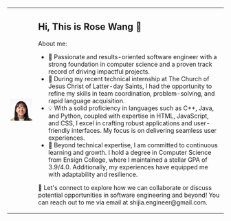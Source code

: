 <table>
  <tr>
    <td>
      <img src="./Rose_Wang.jpg" alt="Rose Wang" width="330" />
    </td>
    <td>
      <h2>Hi, This is Rose Wang 👋</h2>
      <p>About me:</p>
      <ul>
        <li>🌟 Passionate and results-oriented software engineer with a strong foundation in computer science and a proven track record of driving impactful projects.</li>
        <li>🚀 During my recent technical internship at The Church of Jesus Christ of Latter-day Saints, I had the opportunity to refine my skills in team coordination, problem-solving, and rapid language acquisition.</li>
        <li>💡 With a solid proficiency in languages such as C++, Java, and Python, coupled with expertise in HTML, JavaScript, and CSS, I excel in crafting robust applications and user-friendly interfaces. My focus is on delivering seamless user experiences.</li>
        <li>🎯 Beyond technical expertise, I am committed to continuous learning and growth. I hold a degree in Computer Science from Ensign College, where I maintained a stellar GPA of 3.9/4.0. Additionally, my experiences have equipped me with adaptability and resilience.</li>
      </ul>
      <p>📩 Let's connect to explore how we can collaborate or discuss potential opportunities in software engineering and beyond! You can reach out to me via email at shijia.engineer@gmail.com.</p>
    </td>
  </tr>
</table>
